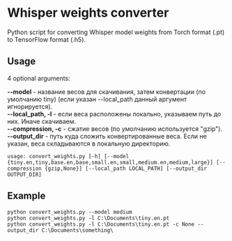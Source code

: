 # Whisper weights converter

Python script for converting Whisper model weights from Torch format (.pt) to TensorFlow format (.h5).

## Usage 

4 optional arguments:

**--model**           - название весов для скачивания, затем конвертации (по умолчанию tiny) (если указан --local_path данный аргумент игнорируется).  
**--local_path, -l**  - если веса расположены локально, указываем путь до них. Иначе скачиваем.  
**--compression, -c** - сжатие весов (по умолчанию используется "gzip").  
**--output_dir**      - путь куда сложить конвертированные веса. Если не указан, веса складываются в локальную директорию.  

```
usage: convert_weights.py [-h] [--model {tiny.en,tiny,base.en,base,small.en,small,medium.en,medium,large}] [--compression {gzip,None}] [--local_path LOCAL_PATH] [--output_dir OUTPUT_DIR]
```

## Example
```
python convert_weights.py --model medium
python convert_weights.py -l C:\Documents\tiny.en.pt
python convert_weights.py -l C:\Documents\tiny.en.pt -c None --output_dir C:\Documents\something\
```